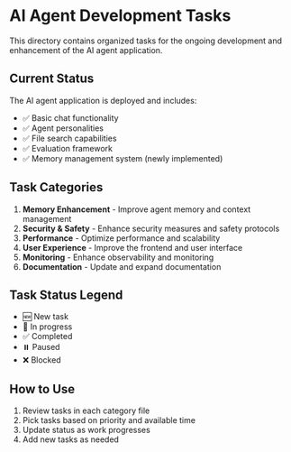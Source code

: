 # AI Agent Development Tasks

This directory contains organized tasks for the ongoing development and enhancement of the AI agent application.

## Current Status

The AI agent application is deployed and includes:
- ✅ Basic chat functionality
- ✅ Agent personalities
- ✅ File search capabilities
- ✅ Evaluation framework
- ✅ Memory management system (newly implemented)

## Task Categories

1. **Memory Enhancement** - Improve agent memory and context management
2. **Security & Safety** - Enhance security measures and safety protocols
3. **Performance** - Optimize performance and scalability
4. **User Experience** - Improve the frontend and user interface
5. **Monitoring** - Enhance observability and monitoring
6. **Documentation** - Update and expand documentation

## Task Status Legend

- 🆕 New task
- 🔄 In progress
- ✅ Completed
- ⏸️ Paused
- ❌ Blocked

## How to Use

1. Review tasks in each category file
2. Pick tasks based on priority and available time
3. Update status as work progresses
4. Add new tasks as needed
